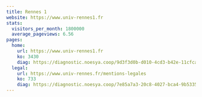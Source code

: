 ```yaml
---
title: Rennes 1
website: https://www.univ-rennes1.fr
stats:
  visitors_per_month: 1800000
  average_pageviews: 6.56
pages:
  home: 
    url: https://www.univ-rennes1.fr
    ko: 3430
    diag: https://diagnostic.noesya.coop/9d3f3d0b-d010-4cd3-b42e-11cfca92c9b5
  legal: 
    url: https://www.univ-rennes.fr/mentions-legales
    ko: 733
    diag: https://diagnostic.noesya.coop/7e85a7a3-20c8-4027-bca4-9b5335ac0249
---
```

